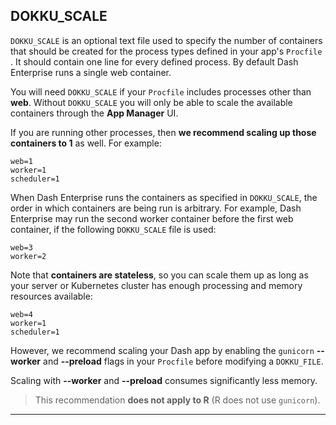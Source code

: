 
## DOKKU_SCALE

`DOKKU_SCALE` is an optional text file used to specify the number of containers that should be 
created for the process types defined in your app's `Procfile` . It should contain 
one line for every defined process. By default Dash Enterprise runs a single web container.

You will need `DOKKU_SCALE` if your `Procfile` includes 
processes other than **web**. Without `DOKKU_SCALE` you will  only be able to scale the available containers through the **App Manager** UI.

If you are running other processes, then **we recommend scaling up those
containers to 1** as well. For example:

```
web=1
worker=1
scheduler=1

```

When Dash Enterprise runs the containers as specified in `DOKKU_SCALE`, the order in which containers are being run is arbitrary. For example, Dash Enterprise may run the second worker container before the first web container, if the following `DOKKU_SCALE` file is used:

```
web=3
worker=2
```

Note that **containers are stateless**, so you can scale them up as long as your server
or Kubernetes cluster has enough processing and memory resources available:

```
web=4
worker=1
scheduler=1

```

However, we recommend scaling your Dash app by enabling the `gunicorn` **--worker**
and **--preload** flags in your `Procfile` before modifying a `DOKKU_FILE`.

Scaling with **--worker** and **--preload** consumes significantly less memory.

> This recommendation **does not apply to R** (R does not use `gunicorn`).

---
